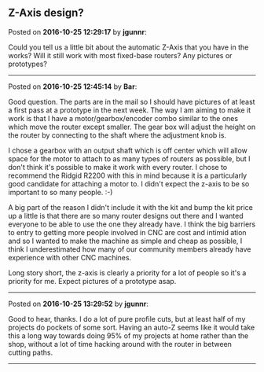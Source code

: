 ## Z-Axis design?
Posted on **2016-10-25 12:29:17** by **jgunnr**:

Could you tell us a little bit about the automatic Z-Axis that you have in the works? Will it still work with most fixed-base routers? Any pictures or prototypes?

---

Posted on **2016-10-25 12:45:14** by **Bar**:

Good question. The parts are in the mail so I should have pictures of at least a first pass at a prototype in the next week. The way I am aiming to make it work is that I have a motor/gearbox/encoder combo similar to the ones which move the router except smaller. The gear box will adjust the height on the router by connecting to the shaft where the adjustment knob is. 



I chose a gearbox with an output shaft which is off center which will allow space for the motor to attach to as many types of routers as possible, but I don't think it's possible to make it work with every router. I chose to recommend the Ridgid R2200 with this in mind because it is a particularly good candidate for attaching a motor to. I didn't expect the z-axis to be so important to so many people. :-)



A big part of the reason I didn't include it with the kit and bump the kit price up a little is that there are so many router designs out there and I wanted everyone to be able to use the one they already have. I think the big barriers to entry to getting more people involved in CNC are cost and intimid ation and so I wanted to make the machine as simple and cheap as possible, I think I underestimated how many of our community members already have experience with other CNC machines. 



Long story short, the z-axis is clearly a priority for a lot of people so it's a priority for me. Expect pictures of a prototype asap.

---

Posted on **2016-10-25 13:29:52** by **jgunnr**:

Good to hear, thanks. I do a lot of pure profile cuts, but at least half of my projects do pockets of some sort. Having an auto-Z seems like it would take this a long way towards doing 95% of my projects at home  rather than the shop, without a lot of time hacking around with the router in between cutting paths.

---

